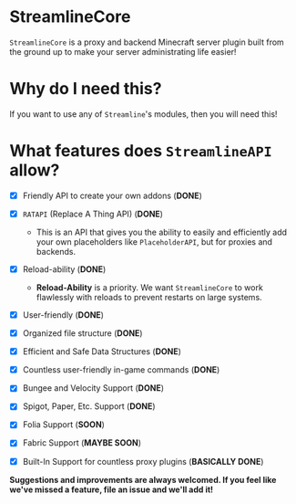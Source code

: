 
# StreamlineCore
`StreamlineCore` is a proxy and backend Minecraft server plugin built from the ground up to make your server administrating life easier!

# Why do I need this?
If you want to use any of `Streamline`'s modules, then you will need this!

# What features does `StreamlineAPI` allow?

- [x] Friendly API to create your own addons (**DONE**)
- [x] `RATAPI` (Replace A Thing API) (**DONE**)
    - This is an API that gives you the ability to easily and efficiently add your own placeholders like `PlaceholderAPI`, but for proxies and backends.
- [x] Reload-ability (**DONE**)
    - **Reload-Ability** is a priority. We want `StreamlineCore` to work flawlessly with reloads to prevent restarts on large systems.
- [x] User-friendly (**DONE**)
- [x] Organized file structure (**DONE**)
- [x] Efficient and Safe Data Structures (**DONE**)
- [x] Countless user-friendly in-game commands (**DONE**)
- [x] Bungee and Velocity Support (**DONE**)
- [x] Spigot, Paper, Etc. Support (**DONE**)
- [x] Folia Support (**SOON**)
- [x] Fabric Support (**MAYBE SOON**)
- [x] Built-In Support for countless proxy plugins (**BASICALLY DONE**)


**Suggestions and improvements are always welcomed. If you feel like we've missed a feature, file an issue and we'll add it!**

